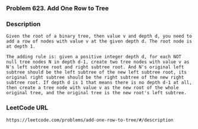 ### Problem 623. Add One Row to Tree

### Description
	Given the root of a binary tree, then value v and depth d, you need to add a row of nodes with value v at the given depth d. The root node is at depth 1.

	The adding rule is: given a positive integer depth d, for each NOT null tree nodes N in depth d-1, create two tree nodes with value v as N's left subtree root and right subtree root. And N's original left subtree should be the left subtree of the new left subtree root, its original right subtree should be the right subtree of the new right subtree root. If depth d is 1 that means there is no depth d-1 at all, then create a tree node with value v as the new root of the whole original tree, and the original tree is the new root's left subtree.

### LeetCode URL
	https://leetcode.com/problems/add-one-row-to-tree/#/description
